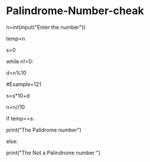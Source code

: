 # Palindrome-Number-cheak

n=int(input("Enter the number"))

temp=n

s=0

while n!=0:

d=n%10  
  
   #Example=121
   
   s=s*10+d
   
   n=n//10

if temp==s:

   print("The Palidrome number")

else:

  print("The Not a Palindrome number ")
